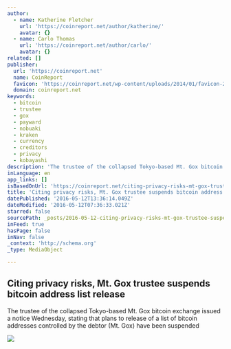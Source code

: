 ```yaml
---
author:
  - name: Katherine Fletcher
    url: 'https://coinreport.net/author/katherine/'
    avatar: {}
  - name: Carlo Thomas
    url: 'https://coinreport.net/author/carlo/'
    avatar: {}
related: []
publisher:
  url: 'https://coinreport.net'
  name: CoinReport
  favicon: 'https://coinreport.net/wp-content/uploads/2014/01/favicon-2.ico'
  domain: coinreport.net
keywords:
  - bitcoin
  - trustee
  - gox
  - payward
  - nobuaki
  - kraken
  - currency
  - creditors
  - privacy
  - kobayashi
description: 'The trustee of the collapsed Tokyo-based Mt. Gox bitcoin exchange issued a notice Wednesday, stating that plans to release of a list of bitcoin addresses controlled by the debtor (Mt. Gox) have been suspended'
inLanguage: en
app_links: []
isBasedOnUrl: 'https://coinreport.net/citing-privacy-risks-mt-gox-trustee-suspends-bitcoin-address-list-release/'
title: 'Citing privacy risks, Mt. Gox trustee suspends bitcoin address list release'
datePublished: '2016-05-12T13:36:14.049Z'
dateModified: '2016-05-12T07:36:33.021Z'
starred: false
sourcePath: _posts/2016-05-12-citing-privacy-risks-mt-gox-trustee-suspends-bitcoin-addre.md
inFeed: true
hasPage: false
inNav: false
_context: 'http://schema.org'
_type: MediaObject

---
```

<article style=""><h1>Citing privacy risks, Mt. Gox trustee suspends bitcoin address list release</h1><p>The trustee of the collapsed Tokyo-based Mt. Gox bitcoin exchange issued a notice Wednesday, stating that plans to release of a list of bitcoin addresses controlled by the debtor (Mt. Gox) have been suspended</p><img src="https://coinreport.net/wp-content/uploads/2015/12/Satoshis-Bitcoin-150x150.png" /></article>